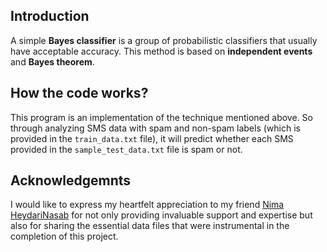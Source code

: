 ## Introduction
A simple **Bayes classifier** is a group of probabilistic classifiers that usually have acceptable accuracy. This method is based on **independent events** and **Bayes theorem**. 

## How the code works?
This program is an implementation of the technique mentioned above. So through analyzing SMS data with spam and non-spam labels (which is provided in the `train_data.txt` file), it will predict whether each SMS provided in the `sample_test_data.txt` file is spam or not.

## Acknowledgemnts
I would like to express my heartfelt appreciation to my friend [Nima HeydariNasab](https://github.com/nimah79?tab=overview&from=2018-12-01&to=2018-12-31) for not only providing invaluable support and expertise but also for sharing the essential data files that were instrumental in the completion of this project.